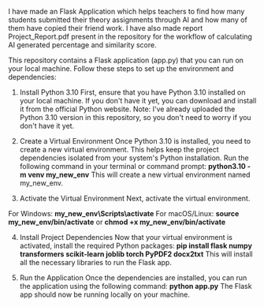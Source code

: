 I have made an Flask Application which helps teachers to find how many students submitted their theory assignments through AI and how many of them have copied their friend work. I have also made report Project_Report.pdf present in the repository for the workflow of calculating AI generated percentage and similarity score.

This repository contains a Flask application (app.py) that you can run on your local machine. Follow these steps to set up the environment and dependencies:
1. Install Python 3.10
First, ensure that you have Python 3.10 installed on your local machine. If you don't have it yet, you can download and install it from the official Python website.
Note: I've already uploaded the Python 3.10 version in this repository, so you don't need to worry if you don't have it yet.

2. Create a Virtual Environment
Once Python 3.10 is installed, you need to create a new virtual environment. This helps keep the project dependencies isolated from your system's Python installation.
Run the following command in your terminal or command prompt:
**python3.10 -m venv my_new_env**
This will create a new virtual environment named my_new_env.

3. Activate the Virtual Environment
Next, activate the virtual environment.

For Windows:
**my_new_env\Scripts\activate**
For macOS/Linux:
**source my_new_env/bin/activate** or **chmod +x my_new_env/bin/activate**

4. Install Project Dependencies
Now that your virtual environment is activated, install the required Python packages:
**pip install flask numpy transformers scikit-learn joblib torch PyPDF2 docx2txt**
This will install all the necessary libraries to run the Flask app.

6. Run the Application
Once the dependencies are installed, you can run the application using the following command:
**python app.py**
The Flask app should now be running locally on your machine.
